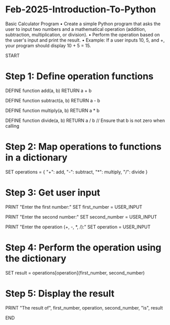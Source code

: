 # Feb-2025-Introduction-To-Python

Basic Calculator Program
•	Create a simple Python program that asks the user to input two numbers and a mathematical operation (addition, subtraction, multiplication, or division).
•	Perform the operation based on the user's input and print the result.
•	Example: If a user inputs 10, 5, and +, your program should display 10 + 5 = 15.


START

# Step 1: Define operation functions
DEFINE function add(a, b)
    RETURN a + b

DEFINE function subtract(a, b)
    RETURN a - b

DEFINE function multiply(a, b)
    RETURN a * b

DEFINE function divide(a, b)
    RETURN a / b  // Ensure that b is not zero when calling

# Step 2: Map operations to functions in a dictionary
SET operations = { "+": add, "-": subtract, "*": multiply, "/": divide }

# Step 3: Get user input
PRINT "Enter the first number:"
SET first_number = USER_INPUT

PRINT "Enter the second number:"
SET second_number = USER_INPUT

PRINT "Enter the operation (+, -, *, /):"
SET operation = USER_INPUT

# Step 4: Perform the operation using the dictionary
SET result = operations[operation](first_number, second_number)

# Step 5: Display the result
PRINT "The result of", first_number, operation, second_number, "is", result

END


